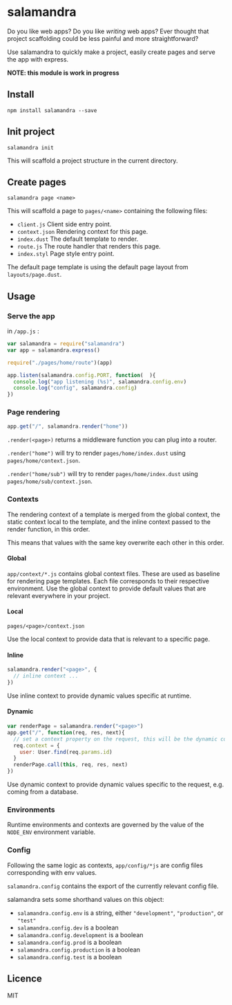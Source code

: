 salamandra
==========

Do you like web apps? Do you like *writing* web apps?
Ever thought that project scaffolding could be less painful and more straightforward?

Use salamandra to quickly make a project, easily create pages and serve the app with express.

**NOTE: this module is work in progress**

## Install

```
npm install salamandra --save
```

## Init project

```
salamandra init
```

This will scaffold a project structure in the current directory.

## Create pages

```
salamandra page <name>
```

This will scaffold a page to `pages/<name>` containing the following files:

 - `client.js` Client side entry point.
 - `context.json` Rendering context for this page.
 - `index.dust` The default template to render.
 - `route.js` The route handler that renders this page.
 - `index.styl` Page style entry point.

The default page template is using the default page layout from `layouts/page.dust`.

## Usage

### Serve the app

in `/app.js` :

```js
var salamandra = require("salamandra")
var app = salamandra.express()

require("./pages/home/route")(app)

app.listen(salamandra.config.PORT, function(  ){
  console.log("app listening (%s)", salamandra.config.env)
  console.log("config", salamandra.config)
})
```

### Page rendering

```js
app.get("/", salamandra.render("home"))
```

`.render(<page>)` returns a middleware function you can plug into a router.

`.render("home")` will try to render `pages/home/index.dust` using `pages/home/context.json`.

`.render("home/sub")` will try to render `pages/home/index.dust` using `pages/home/sub/context.json`.

### Contexts

The rendering context of a template is merged from the global context, the static context local to the template,
and the inline context passed to the render function, in this order.

This means that values with the same key overwrite each other in this order.

#### Global

`app/context/*.js` contains global context files. These are used as baseline for rendering page templates.
Each file corresponds to their respective environment.
Use the global context to provide default values that are relevant everywhere in your project.

#### Local

`pages/<page>/context.json`

Use the local context to provide data that is relevant to a specific page.

#### Inline

```js
salamandra.render("<page>", {
  // inline context ...
})
```

Use inline context to provide dynamic values specific at runtime.

#### Dynamic

```js
var renderPage = salamandra.render("<page>")
app.get("/", function(req, res, next){
  // set a context property on the request, this will be the dynamic context for the template
  req.context = {
    user: User.find(req.params.id)
  }
  renderPage.call(this, req, res, next)
})
```

Use dynamic context to provide dynamic values specific to the request, e.g. coming from a database.

### Environments

Runtime environments and contexts are governed by the value of the `NODE_ENV` environment variable.

### Config

Following the same logic as contexts, `app/config/*js` are config files corresponding with env values.

`salamandra.config` contains the export of the currently relevant config file.

salamandra sets some shorthand values on this object:

 - `salamandra.config.env` is a string, either `"development"`, `"production"`, or `"test"`
 - `salamandra.config.dev` is a boolean
 - `salamandra.config.development` is a boolean
 - `salamandra.config.prod` is a boolean
 - `salamandra.config.production` is a boolean
 - `salamandra.config.test` is a boolean

## Licence

MIT
